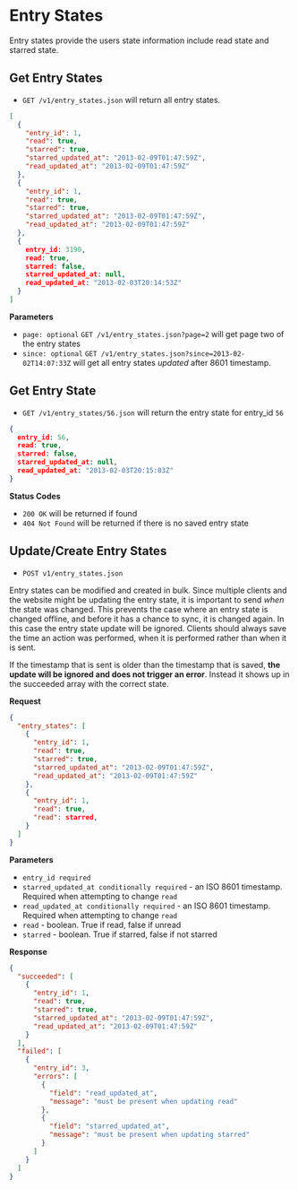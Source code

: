 Entry States
============

Entry states provide the users state information include read state and starred state.

Get Entry States
----------------

 - `GET /v1/entry_states.json` will return all entry states.


```json
[
  {
    "entry_id": 1,
    "read": true,
    "starred": true,
    "starred_updated_at": "2013-02-09T01:47:59Z",
    "read_updated_at": "2013-02-09T01:47:59Z"
  },
  {
    "entry_id": 1,
    "read": true,
    "starred": true,
    "starred_updated_at": "2013-02-09T01:47:59Z",
    "read_updated_at": "2013-02-09T01:47:59Z"
  },
  {
    entry_id: 3190,
    read: true,
    starred: false,
    starred_updated_at: null,
    read_updated_at: "2013-02-03T20:14:53Z"
  }
]
```

**Parameters**

 - `page: optional` `GET /v1/entry_states.json?page=2` will get page two of the entry states
 - `since: optional` `GET /v1/entry_states.json?since=2013-02-02T14:07:33Z` will get all entry states *updated* after 8601 timestamp.

Get Entry State
---------------

 - `GET /v1/entry_states/56.json` will return the entry state for entry_id `56`

```json
{
  entry_id: 56,
  read: true,
  starred: false,
  starred_updated_at: null,
  read_updated_at: "2013-02-03T20:15:03Z"
}
```

**Status Codes**

- `200 OK` will be returned if found
- `404 Not Found` will be returned if there is no saved entry state

Update/Create Entry States
--------------------------

- `POST v1/entry_states.json`

Entry states can be modified and created in bulk. Since multiple clients and the website might be updating the entry state, it is important to send *when* the state was changed. This prevents the case where an entry state is changed offline, and before it has a chance to sync, it is changed again. In this case the entry state update will be ignored. Clients should always save the time an action was performed, when it is performed rather than when it is sent.

If the timestamp that is sent is older than the timestamp that is saved, **the update will be ignored and does not trigger an error**. Instead it shows up in the succeeded array with the correct state.

**Request**

```json
{
  "entry_states": [
    {
      "entry_id": 1,
      "read": true,
      "starred": true,
      "starred_updated_at": "2013-02-09T01:47:59Z",
      "read_updated_at": "2013-02-09T01:47:59Z"
    },
    {
      "entry_id": 1,
      "read": true,
      "read": starred,
    }
  ]
}
```

**Parameters**
 - `entry_id required`
 - `starred_updated_at conditionally required` - an ISO 8601 timestamp. Required when attempting to change `read`
 - `read_updated_at conditionally required` - an ISO 8601 timestamp. Required when attempting to change `read`
 - `read` - boolean. True if read, false if unread
 - `starred` - boolean. True if starred, false if not starred

**Response**

```json
{
  "succeeded": [
    {
      "entry_id": 1,
      "read": true,
      "starred": true,
      "starred_updated_at": "2013-02-09T01:47:59Z",
      "read_updated_at": "2013-02-09T01:47:59Z"
    }
  ],
  "failed": [
    {
      "entry_id": 3,
      "errors": [
        {
          "field": "read_updated_at",
          "message": "must be present when updating read"
        },
        {
          "field": "starred_updated_at",
          "message": "must be present when updating starred"
        }
      ]
    }
  ]
}
```
